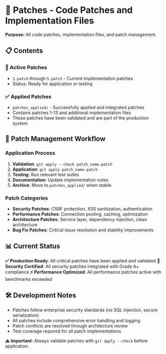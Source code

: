 # 🔧 Patches - Code Patches and Implementation Files

**Purpose:** All code patches, implementation files, and patch management.

## 📋 Contents

### **📂 Active Patches**
- `1.patch` through `5.patch` - Current implementation patches
- Status: Ready for application or testing

### **✅ Applied Patches**
- `patches_applied/` - Successfully applied and integrated patches
- Contains patches 1-13 and additional implementation files
- These patches have been validated and are part of the production system

## 🔄 Patch Management Workflow

### **Application Process**
1. **Validation**: `git apply --check patch_name.patch`
2. **Application**: `git apply patch_name.patch`
3. **Testing**: Run relevant test suites
4. **Documentation**: Update implementation notes
5. **Archive**: Move to `patches_applied/` when stable

### **Patch Categories**
- **Security Patches**: CSRF protection, XSS sanitization, authentication
- **Performance Patches**: Connection pooling, caching, optimization
- **Architecture Patches**: Service layer, dependency injection, clean architecture
- **Bug Fix Patches**: Critical issue resolution and stability improvements

## 📊 Current Status

**✅ Production Ready**: All critical patches have been applied and validated
**🔐 Security Certified**: All security patches integrated with Grade A+ compliance
**⚡ Performance Optimized**: All performance patches active with benchmarks exceeded

## 🛠️ Development Notes

- Patches follow enterprise security standards (no SQL injection, secure serialization)
- All patches include comprehensive error handling and logging
- Patch conflicts are resolved through architecture review
- Test coverage required for all patch implementations

**⚠️ Important**: Always validate patches with `git apply --check` before application.